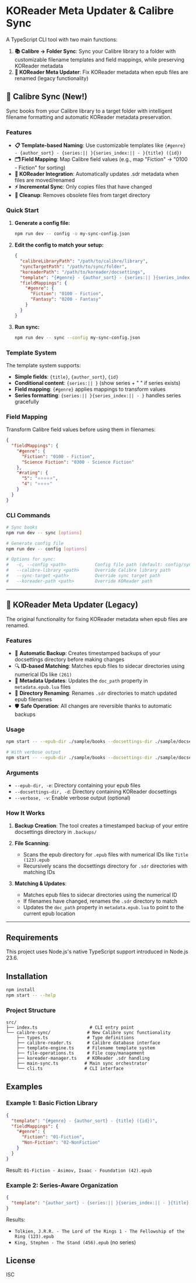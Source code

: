 # KOReader Meta Updater & Calibre Sync

A TypeScript CLI tool with two main functions:

1. **📚 Calibre → Folder Sync**: Sync your Calibre library to a folder with customizable filename templates and field mappings, while preserving KOReader metadata
2. **🔄 KOReader Meta Updater**: Fix KOReader metadata when epub files are renamed (legacy functionality)

## 🚀 Calibre Sync (New!)

Sync books from your Calibre library to a target folder with intelligent filename formatting and automatic KOReader metadata preservation.

### Features

- **📋 Template-based Naming**: Use customizable templates like `{#genre} - {author_sort} - {series:|| }{series_index:|| - }{title} ({id})`
- **🗂️ Field Mapping**: Map Calibre field values (e.g., map "Fiction" → "0100 - Fiction" for sorting)
- **🔄 KOReader Integration**: Automatically updates .sdr metadata when files are moved/renamed
- **⚡ Incremental Sync**: Only copies files that have changed
- **🧹 Cleanup**: Removes obsolete files from target directory

### Quick Start

1. **Generate a config file:**
   ```bash
   npm run dev -- config -o my-sync-config.json
   ```

2. **Edit the config to match your setup:**
   ```json
   {
     "calibreLibraryPath": "/path/to/calibre/library",
     "syncTargetPath": "/path/to/sync/folder",
     "koreaderPath": "/path/to/koreader/docsettings",
     "template": "{#genre} - {author_sort} - {series:|| }{series_index:|| - }{title} ({id})",
     "fieldMappings": {
       "#genre": {
         "Fiction": "0100 - Fiction",
         "Fantasy": "0200 - Fantasy"
       }
     }
   }
   ```

3. **Run sync:**
   ```bash
   npm run dev -- sync --config my-sync-config.json
   ```

### Template System

The template system supports:
- **Simple fields**: `{title}`, `{author_sort}`, `{id}`
- **Conditional content**: `{series:|| }` (show series + " " if series exists)
- **Field mapping**: `{#genre}` applies mappings to transform values
- **Series formatting**: `{series:|| }{series_index:|| - }` handles series gracefully

### Field Mapping

Transform Calibre field values before using them in filenames:

```json
{
  "fieldMappings": {
    "#genre": {
      "Fiction": "0100 - Fiction",
      "Science Fiction": "0300 - Science Fiction"
    },
    "#rating": {
      "5": "⭐⭐⭐⭐⭐",
      "4": "⭐⭐⭐⭐"
    }
  }
}
```

### CLI Commands

```bash
# Sync books
npm run dev -- sync [options]

# Generate config file  
npm run dev -- config [options]

# Options for sync:
#   -c, --config <path>           Config file path (default: config/sync-config.json)
#   --calibre-library <path>      Override Calibre library path
#   --sync-target <path>          Override sync target path
#   --koreader-path <path>        Override KOReader path
```

---

## 🔧 KOReader Meta Updater (Legacy)

The original functionality for fixing KOReader metadata when epub files are renamed.

### Features

- 🔄 **Automatic Backup**: Creates timestamped backups of your docsettings directory before making changes
- 🔍 **ID-based Matching**: Matches epub files to sidecar directories using numerical IDs like `(261)` 
- 📝 **Metadata Updates**: Updates the `doc_path` property in `metadata.epub.lua` files
- 📁 **Directory Renaming**: Renames `.sdr` directories to match updated epub filenames
- 🛡️ **Safe Operation**: All changes are reversible thanks to automatic backups

### Usage

```bash
npm start -- --epub-dir ./sample/books --docsettings-dir ./sample/docsettings

# With verbose output
npm start -- --epub-dir ./sample/books --docsettings-dir ./sample/docsettings --verbose
```

### Arguments

- `--epub-dir, -e`: Directory containing your epub files
- `--docsettings-dir, -d`: Directory containing KOReader docsettings
- `--verbose, -v`: Enable verbose output (optional)

### How It Works

1. **Backup Creation**: The tool creates a timestamped backup of your entire docsettings directory in `.backups/`

2. **File Scanning**: 
   - Scans the epub directory for `.epub` files with numerical IDs like `Title (123).epub`
   - Recursively scans the docsettings directory for `.sdr` directories with matching IDs

3. **Matching & Updates**:
   - Matches epub files to sidecar directories using the numerical ID
   - If filenames have changed, renames the `.sdr` directory to match
   - Updates the `doc_path` property in `metadata.epub.lua` to point to the current epub location

---

## Requirements

This project uses Node.js's native TypeScript support introduced in Node.js 23.6. 

## Installation

```bash
npm install
npm start -- --help
```


### Project Structure
```
src/
├── index.ts                    # CLI entry point
└── calibre-sync/              # New Calibre sync functionality
    ├── types.ts               # Type definitions
    ├── calibre-reader.ts      # Calibre database interface
    ├── template-engine.ts     # Filename template system
    ├── file-operations.ts     # File copy/management
    ├── koreader-manager.ts    # KOReader .sdr handling
    ├── main-sync.ts          # Main sync orchestrator
    └── cli.ts                # CLI interface
```

## Examples

### Example 1: Basic Fiction Library
```json
{
  "template": "{#genre} - {author_sort} - {title} ({id})",
  "fieldMappings": {
    "#genre": {
      "Fiction": "01-Fiction",
      "Non-Fiction": "02-NonFiction"
    }
  }
}
```
Result: `01-Fiction - Asimov, Isaac - Foundation (42).epub`

### Example 2: Series-Aware Organization  
```json
{
  "template": "{author_sort} - {series:|| }{series_index:|| - }{title} ({id})"
}
```
Results:
- `Tolkien, J.R.R. - The Lord of the Rings 1 - The Fellowship of the Ring (123).epub`
- `King, Stephen - The Stand (456).epub` (no series)

## License

ISC
